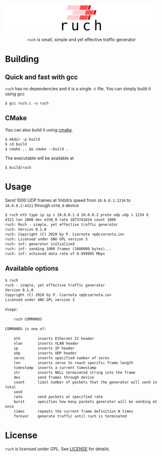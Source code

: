 ![ruch logo](logo.svg?raw=true)

<p align="center">
  <code>ruch</code> is small, simple and yet effective traffic generator</br>
</p>

# Building

## Quick and fast with gcc

`ruch` has no dependencies and it is a single .c file.
You can simply build it using gcc
```
$ gcc ruch.c -o ruch
```

## CMake

You can also build it using [cmake](https://cmake.org).

```console
$ mkdir -p build
$ cd build
$ cmake .. && cmake --build .
```

The executable will be available at

```console
$ build/ruch
```

# Usage

Send 1000 UDP frames at 1mbit/s speed from `10.0.0.1:1234` to `10.0.0.2:4321` through `eth0_0` device
```
$ ruch eth type ip ip s 10.0.0.1 d 10.0.0.2 proto udp udp s 1234 d 4321 len 1000 dev eth0_0 rate 1073741824 count 1000
ruch: Ruch - simple, yet effective traffic generator
ruch: Version 0.1.0
ruch: Copyright (C) 2020 by P. Czarnota <p@czarnota.io>
ruch: Licensed under GNU GPL version 3
ruch: inf: generator initialized
ruch: inf: sending 1000 frames (1000000 bytes)...
ruch: inf: achieved data rate of 0.999985 Mbps
```

## Available options
```console
$ ruch
ruch - simple, yet effective traffic generator
Version 0.1.0
Copyright (C) 2020 by P. Czarnota <p@czarnota.io>
Licensed under GNU GPL version 3

Usage:

    ruch COMMANDS

COMMANDS is one of:

    eth        inserts Ethernet II header
    vlan       inserts VLAN header
    ip         inserts IP header
    udp        inserts UDP header
    zeros      inserts specified number of zeros
    len        inserts zeros to reach specific frame length
    timestamp  inserts a current timestamp
    str        inserts NULL terminated string into the frame
    dev        send frames through device
    count      limit number of packets that the generator will send in total
    send       
    rate       send packets at specified rate
    burst      specifies how many packets generator will be sending at once
    times      repeats the current frame definition N times
    forever    generate traffic until ruch is terminated

```

# License

`ruch` is licensed under GPL. See [LICENSE](LICENSE)
for details.
